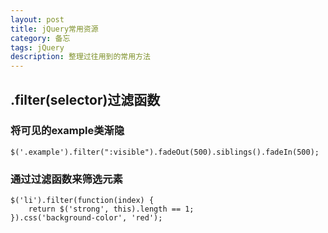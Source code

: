 ```yaml
---
layout: post
title: jQuery常用资源
category: 备忘
tags: jQuery
description: 整理过往用到的常用方法
---
```


## .filter(selector)过滤函数
### 将可见的example类渐隐
	$('.example').filter(":visible").fadeOut(500).siblings().fadeIn(500);

### 通过过滤函数来筛选元素
	$('li').filter(function(index) {
  		return $('strong', this).length == 1;
	}).css('background-color', 'red');